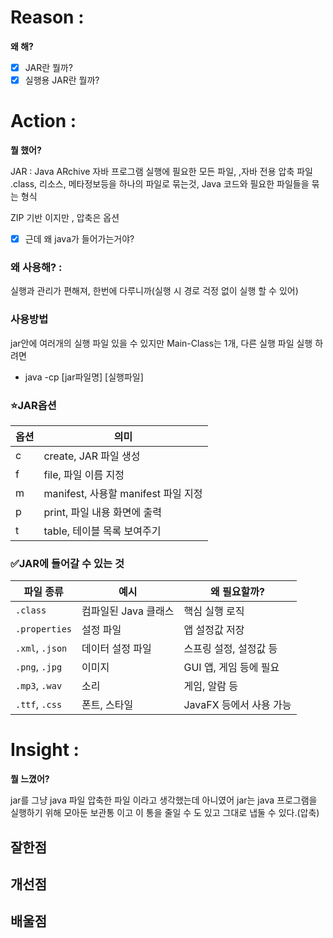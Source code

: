 # Reason : 

**왜 해?**

- [x] JAR란 뭘까?
- [x] 실행용 JAR란 뭘까?
# Action : 

**뭘 했어?**

JAR : Java ARchive 자바 프로그램 실행에 필요한 모든 파일, ,자바 전용 압축 파일 .class, 리소스, 메타정보등을 하나의 파일로 묶는것, Java 코드와 필요한 파일들을 묶는 형식

ZIP 기반 이지만 , 압축은 옵션

- [x] 근데 왜 java가 들어가는거야?
### 왜 사용해? : 

실행과 관리가 편해져, 한번에 다루니까(실행 시 경로 걱정 없이 실행 할 수 있어)

### 사용방법

jar안에 여러개의 실행 파일 있을 수 있지만 Main-Class는 1개, 다른 실행 파일 실행 하려면
- java -cp [jar파일명] [실행파일]

### ⭐JAR옵션

| 옵션 | 의미 |
| --- | --- |
| c | create, JAR 파일 생성 |
| f | file, 파일 이름 지정 |
| m | manifest, 사용할 manifest 파일 지정 |
| p | print, 파일 내용 화면에 출력 |
| t | table, 테이블 목록 보여주기 |
### ✅JAR에 들어갈 수 있는 것

| 파일 종류 | 예시 | 왜 필요할까? |
| --- | --- | --- |
| `.class` | 컴파일된 Java 클래스 | 핵심 실행 로직 |
| `.properties` | 설정 파일 | 앱 설정값 저장 |
| `.xml`, `.json` | 데이터 설정 파일 | 스프링 설정, 설정값 등 |
| `.png`, `.jpg` | 이미지 | GUI 앱, 게임 등에 필요 |
| `.mp3`, `.wav` | 소리 | 게임, 알람 등 |
| `.ttf`, `.css` | 폰트, 스타일 | JavaFX 등에서 사용 가능 |
# Insight : 

**뭘 느꼈어?**

jar를 그냥 java 파일 압축한 파일 이라고 생각했는데 아니였어
jar는 java 프로그램을 실행하기 위해 모아둔 보관통 이고 이 통을 줄일 수 도 있고 그대로 냅둘 수 있다.(압축)

## 잘한점

## 개선점

## 배울점
